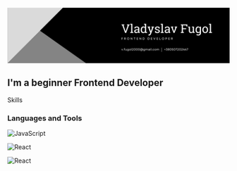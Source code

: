 ![Header](https://github.com/VladyslavFugol/vladyslavfugol/blob/main/assets/header-github.png)

## I'm a beginner Frontend Developer

Skills

### Languages and Tools
![JavaScript](https://img.shields.io/badge/-JavaScript-000000?style=for-the-badge&logo=JavaScript)

![React](https://img.shields.io/badge/-React-000000?style=for-the-badge&logo=React)

![React](https://img.shields.io/badge/-Redux-000000?style=for-the-badge&logo=Redux)


